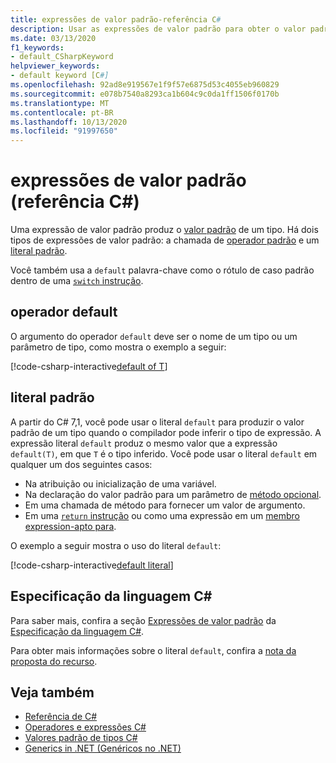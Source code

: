 ```yaml
---
title: expressões de valor padrão-referência C#
description: Usar as expressões de valor padrão para obter o valor padrão de um tipo
ms.date: 03/13/2020
f1_keywords:
- default_CSharpKeyword
helpviewer_keywords:
- default keyword [C#]
ms.openlocfilehash: 92ad8e919567e1f9f57e6875d53c4055eb960829
ms.sourcegitcommit: e078b7540a8293ca1b604c9c0da1ff1506f0170b
ms.translationtype: MT
ms.contentlocale: pt-BR
ms.lasthandoff: 10/13/2020
ms.locfileid: "91997650"
---
```

# <a name="default-value-expressions-c-reference"></a>expressões de valor padrão (referência C#)

Uma expressão de valor padrão produz o [valor padrão](../builtin-types/default-values.md) de um tipo. Há dois tipos de expressões de valor padrão: a chamada de [operador padrão](#default-operator) e um [literal padrão](#default-literal).

Você também usa a `default` palavra-chave como o rótulo de caso padrão dentro de uma [ `switch` instrução](../keywords/switch.md).

## <a name="default-operator"></a>operador default

O argumento do operador `default` deve ser o nome de um tipo ou um parâmetro de tipo, como mostra o exemplo a seguir:

[!code-csharp-interactive[default of T](snippets/shared/DefaultOperator.cs#WithOperand)]

## <a name="default-literal"></a>literal padrão

A partir do C# 7,1, você pode usar o literal `default` para produzir o valor padrão de um tipo quando o compilador pode inferir o tipo de expressão. A expressão literal `default` produz o mesmo valor que a expressão `default(T)`, em que `T` é o tipo inferido. Você pode usar o literal `default` em qualquer um dos seguintes casos:

- Na atribuição ou inicialização de uma variável.
- Na declaração do valor padrão para um parâmetro de [método opcional](../../methods.md#optional-parameters-and-arguments).
- Em uma chamada de método para fornecer um valor de argumento.
- Em uma [ `return` instrução](../keywords/return.md) ou como uma expressão em um [membro expression-apto para](../../programming-guide/statements-expressions-operators/expression-bodied-members.md).

O exemplo a seguir mostra o uso do literal `default`:

[!code-csharp-interactive[default literal](snippets/shared/DefaultOperator.cs#DefaultLiteral)]

## <a name="c-language-specification"></a>Especificação da linguagem C#

Para saber mais, confira a seção [Expressões de valor padrão](~/_csharplang/spec/expressions.md#default-value-expressions) da [Especificação da linguagem C#](~/_csharplang/spec/introduction.md).

Para obter mais informações sobre o literal `default`, confira a [nota da proposta do recurso](~/_csharplang/proposals/csharp-7.1/target-typed-default.md).

## <a name="see-also"></a>Veja também

- [Referência de C#](../index.md)
- [Operadores e expressões C#](index.md)
- [Valores padrão de tipos C#](../builtin-types/default-values.md)
- [Generics in .NET (Genéricos no .NET)](../../../standard/generics/index.md)
